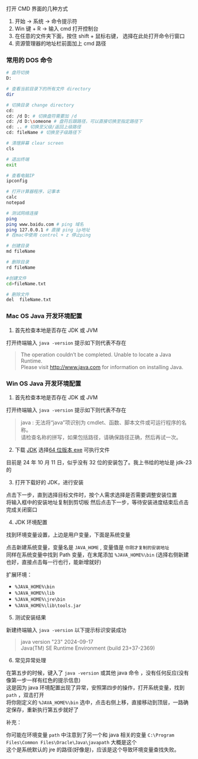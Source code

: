 打开 CMD 界面的几种方式

1.  开始 -> 系统 -> 命令提示符
2.  Win 键 + R -> 输入 cmd 打开控制台
3.  在任意的文件夹下面，按住 shift + 鼠标右键， 选择在此处打开命令行窗口
4.  资源管理器的地址栏前面加上 cmd 路径

### 常用的 DOS 命令

```bash
# 盘符切换
D:

# 查看当前目录下的所有文件 directory
dir

# 切换目录 change directory
cd:
cd: /d D: # 切换盘符需要加 /d
cd: /d D:\someone # 盘符后跟路径，可以直接切换至指定路径下
cd: .. # 切换至父级/返回上级路径
cd: fileName # 切换至子级路径下

# 清理屏幕 clear screen
cls

# 退出终端
exit

# 查看电脑IP
ipconfig

# 打开计算器程序，记事本
calc
notepad

# 测试网络连接
ping
ping www.baidu.com # ping 域名
ping 127.0.0.1 # 直接 ping ip地址
# 在mac中使用 control + z 停止ping

# 创建目录
md fileName

# 删除目录
rd fileName

#创建文件
cd>fileName.txt

# 删除文件
del  fileName.txt
```

### Mac OS Java 开发环境配置

1. 首先检查本地是否存在 JDK 或 JVM

打开终端输入 `java -version` 提示如下则代表不存在

> The operation couldn’t be completed. Unable to locate a Java Runtime.  
> Please visit http://www.java.com for information on installing Java.

### Win OS Java 开发环境配置

1. 首先检查本地是否存在 JDK 或 JVM

打开终端输入 `java -version` 提示如下则代表不存在

> java : 无法将“java”项识别为 cmdlet、函数、脚本文件或可运行程序的名称。  
> 请检查名称的拼写，如果包括路径，请确保路径正确，然后再试一次。

2. 下载 [JDK](https://www.oracle.com/java/technologies/downloads/?er=221886#jdk23-windows) 选择[64 位版本 exe](https://download.oracle.com/java/23/latest/jdk-23_windows-x64_bin.exe "sha256") 可执行文件

目前是 24 年 10 月 11 日，似乎没有 32 位的安装包了。我上书给的地址是 jdk-23 的

3. 打开下载好的 JDK，进行安装

点击下一步，直到选择目标文件时，按个人需求选择是否需要调整安装位置  
将输入框中的安装地址复制到剪切板
然后点击下一步，等待安装进度结束后点击完成关闭窗口

4. JDK 环境配置

找到环境变量设置，上边是用户变量，下面是系统变量

点击新建系统变量，变量名是 `JAVA_HOME` , 变量值是 `你刚才复制的安装地址`  
同样在系统变量中找到 Path 变量，在末尾添加 `%JAVA_HOME%\bin` (选择右侧新建也好，直接点击每一行也行，能新增就好)

扩展环境：

- `%JAVA_HOME%\bin`
- `%JAVA_HOME%\lib`
- `%JAVA_HOME%\jre\bin`
- `%JAVA_HOME%\lib\tools.jar`

5. 测试安装结果

新建终端输入 `java -version` 以下提示标识安装成功

> java version "23" 2024-09-17  
> Java(TM) SE Runtime Environment (build 23+37-2369)

6. 常见异常处理

在第五步的时候，键入了 `java -version` 或其他 java 命令 ，没有任何反应(没有像第一步一样有红色的提示信息)  
这是因为 java 环境配置出现了异常，安照第四步的操作，打开系统变量，找到 `path` ，双击打开  
将你刚定义的 `%JAVA_HOME%\bin` 选中，点击右侧上移，直接移动到顶层，一路确定保存，重新执行第五步就好了

补充：

你可能在环境变量 `path` 中注意到了另一个和 java 相关的变量 `C:\Program Files\Common Files\Oracle\Java\javapath` 大概是这个  
这个是系统默认的 jre 的路径(好像是)，应该是这个导致环境变量查找失败。
